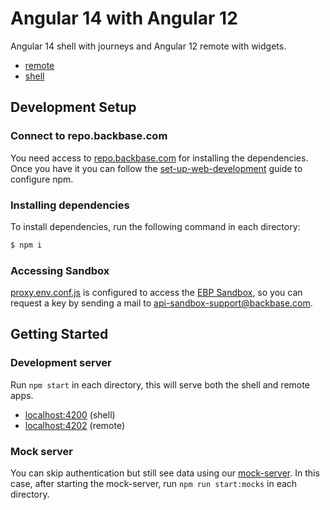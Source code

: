# Angular 14 with Angular 12

Angular 14 shell with journeys and Angular 12 remote with widgets.

* [remote](angular12)
* [shell](shell)

## Development Setup

### Connect to repo.backbase.com

You need access to [repo.backbase.com](https://repo.backbase.com/) for installing the dependencies. Once you have it you 
can follow the [set-up-web-development](https://backbase.io/developers/documentation/web-devkit/getting-started/set-up-web-development/) 
guide to configure npm.

### Installing dependencies

To install dependencies, run the following command in each directory:

```bash
$ npm i
```

### Accessing Sandbox
[proxy.env.conf.js](shell/proxy.env.conf.js) is configured to access the [EBP Sandbox](https://backbase.io/ebp-sandbox), 
so you can request a key by sending a mail to [api-sandbox-support@backbase.com](mailto:api-sandbox-support@backbase.com).

## Getting Started

### Development server

Run `npm start` in each directory, this will serve both the shell and remote apps.

* [localhost:4200](http://localhost:4200/) (shell)
* [localhost:4202](http://localhost:4202/) (remote)

### Mock server

You can skip authentication but still see data using our [mock-server](../mock-server). In this case, after starting the 
mock-server, run `npm run start:mocks` in each directory.
